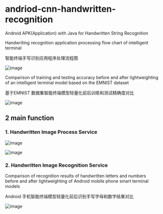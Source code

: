 # andriod-cnn-handwritten-recognition
Android APK(Application) with Java for Handwritten String Recognition

Handwriting recognition application processing flow chart of intelligent terminal

智能终端手写识别应用程序处理流程图

![image](https://github.com/user-attachments/assets/c0548a49-264f-4914-b6bc-74b334321ec1)

Comparison of training and testing accuracy before and after lightweighting of an intelligent terminal model based on the EMNIST dataset

基于EMNIST 数据集智能终端模型轻量化前后训练和测试精确度对比

![image](https://github.com/user-attachments/assets/aaeb869b-ec26-4b2b-bfd6-e6603b3b3b34)


 
 ## 2 main function
 ### 1. Handwritten Image Process Service

 ![image](https://github.com/user-attachments/assets/98150c5d-b123-488d-9a73-70492c0c5fa8)

![image](https://github.com/user-attachments/assets/df2369a3-8921-464d-ba1e-c72fba9febb8)

 
 ### 2. Handwritten Image Recognition Service
 
Comparison of recognition results of handwritten letters and numbers before and after lightweighting of Android mobile phone smart terminal models

Android 手机智能终端模型轻量化前后识别手写字母和数字结果对比

![image](https://github.com/user-attachments/assets/e8b47e5c-433b-4403-a794-7aa6885e5498)
